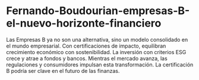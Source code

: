 # Fernando-Boudourian-empresas-B-el-nuevo-horizonte-financiero
Las Empresas B ya no son una alternativa, sino un modelo consolidado en el mundo empresarial. Con certificaciones de impacto, equilibran crecimiento económico con sostenibilidad. La inversión con criterios ESG crece y atrae a fondos y bancos. Mientras el mercado avanza, las regulaciones y consumidores impulsan esta transformación. La certificación B podría ser clave en el futuro de las finanzas.
